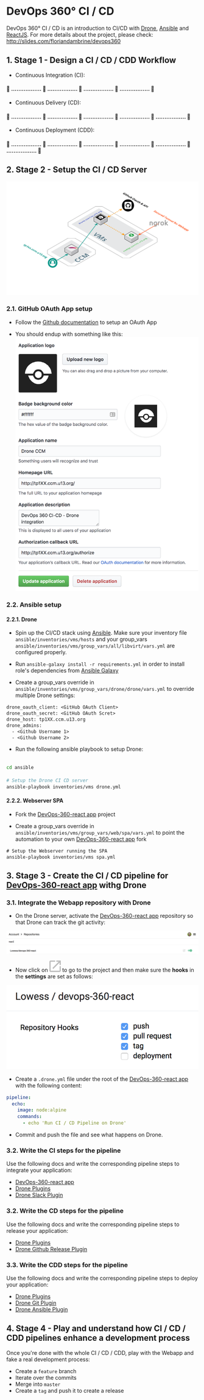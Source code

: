 # DevOps 360° CI / CD

DevOps 360° CI / CD is an introduction to CI/CD with [Drone](http://drone.io/), [Ansible](https://www.ansible.com/) and [ReactJS](https://reactjs.org/). For more details about the project, please check: http://slides.com/floriandambrine/devops360

## 1. Stage 1 - Design a CI / CD / CDD Workflow

* Continuous Integration (CI):

#### :round_pushpin: ................. :twisted_rightwards_arrows: ................. :twisted_rightwards_arrows: ................. :twisted_rightwards_arrows: ................. :checkered_flag:

* Continuous Delivery (CD):

#### :round_pushpin: ................. :twisted_rightwards_arrows: ................. :twisted_rightwards_arrows: ................. :twisted_rightwards_arrows: ................. :twisted_rightwards_arrows: ................. :checkered_flag:

* Continuous Deployment (CDD):

#### :round_pushpin: ................. :twisted_rightwards_arrows: ................. :twisted_rightwards_arrows: ................. :twisted_rightwards_arrows: ................. :twisted_rightwards_arrows: ................. :twisted_rightwards_arrows: ................. :checkered_flag:

## 2. Stage 2 - Setup the CI / CD Server

![CI CD Infrastructure](./docs/devops-ci-cd-infra.png "DevOps-360 CI CD Infrastructure")

### 2.1. GitHub OAuth App setup

* Follow the [Github documentation](https://developer.github.com/apps/building-oauth-apps/creating-an-oauth-app/) to setup an OAuth App

* You should endup with something like this: ![Github OAuth](./docs/github-oauth.png "GitHub OAuth")

### 2.2. Ansible setup

#### 2.2.1. Drone

* Spin up the CI/CD stack using [Ansible](https://www.ansible.com/). Make sure your inventory file `ansible/inventories/vms/hosts` and your group_vars `ansible/inventories/vms/group_vars/all/libvirt/vars.yml` are configured properly.

* Run `ansible-galaxy install -r requirements.yml` in order to install role's dependencies from [Ansible Galaxy](https://galaxy.ansible.com/)

* Create a group_vars override in `ansible/inventories/vms/group_vars/drone/drone/vars.yml` to override multiple Drone settings:

```
drone_oauth_client: <GitHub OAuth Client>
drone_oauth_secret: <GitHub OAuth Scret>
drone_host: tp1XX.ccm.u13.org
drone_admins:
  - <Github Username 1>
  - <Github Username 2>
```

* Run the following ansible playbook to setup Drone:

```sh

cd ansible

# Setup the Drone CI CD server
ansible-playbook inventories/vms drone.yml
```

#### 2.2.2. Webserver SPA

* Fork the [DevOps-360-react app](https://github.com/Lowess/devops-360-react) project

* Create a group_vars override in `ansible/inventories/vms/group_vars/web/spa/vars.yml` to point the automation to your own [DevOps-360-react app](https://github.com/Lowess/devops-360-react) fork

```
# Setup the Webserver running the SPA
ansible-playbook inventories/vms spa.yml
```


## 3. Stage 3 - Create the CI / CD pipeline for [DevOps-360-react app](https://github.com/Lowess/devops-360-react) withg Drone

### 3.1. Integrate the Webapp repository with Drone

* On the Drone server, activate the [DevOps-360-react app](https://github.com/Lowess/devops-360-react) repository so that Drone can track the git activity:

![Drone repository activation](./docs/drone-repository-activation.png "Drone repository activation")

* Now click on ![Drone arrow](./docs/drone-arrow.png) to go to the project and then make sure the **hooks** in the **settings** are set as follows:

![Drone repository activation](./docs/drone-hooks-settings.png "Drone hooks settings")

* Create a `.drone.yml` file under the root of the [DevOps-360-react app](https://github.com/Lowess/devops-360-react) with the following content:

```yml
pipeline:
  echo:
    image: node:alpine
    commands:
      - echo 'Run CI / CD Pipeline on Drone'
```

* Commit and push the file and see what happens on Drone.

### 3.2. Write the CI steps for the pipeline

Use the following docs and write the corresponding pipeline steps to integrate your application:
* [DevOps-360-react app](https://github.com/Lowess/devops-360-react)
* [Drone Plugins](http://plugins.drone.io/)
* [Drone Slack Plugin](http://plugins.drone.io/drone-plugins/drone-slack/)

### 3.2. Write the CD steps for the pipeline

Use the following docs and write the corresponding pipeline steps to release your application:
* [Drone Plugins](http://plugins.drone.io/)
* [Drone Github Release Plugin](http://plugins.drone.io/drone-plugins/drone-github-release/)

### 3.3. Write the CDD steps for the pipeline

Use the following docs and write the corresponding pipeline steps to deploy your application:
* [Drone Plugins](http://plugins.drone.io/)
* [Drone Git Plugin](http://plugins.drone.io/drone-plugins/drone-git/)
* [Drone Ansible Plugin](https://hub.docker.com/r/lowess/drone-ansible/)

## 4. Stage 4 - Play and understand how CI / CD / CDD pipelines enhance a development process

Once you're done with the whole CI / CD / CDD, play with the Webapp and fake a real development process:
* Create a `feature` branch
* Iterate over the commits
* Merge into `master`
* Create a `tag` and push it to create a release